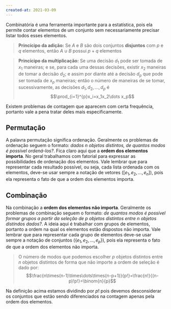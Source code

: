 ```yaml
---
created-at: 2021-03-09
---
```

Combinatória é uma ferramenta importante para a estatística, pois ela permite contar elementos de um conjunto sem necessariamente precisar listar todos esses elementos.
> **Princícipo da adição:** Se $A$ e $B$ são dois conjuntos **disjuntos** com $p$ e $q$ elementos, então $A\cup B$ possui $p + q$ elementos

> **Princícipo da multiplicação:** Se uma decisão $d_1$ pode ser tomada de $x_1$ maneiras; e se, para cada uma dessas decisões, existir $x_2$ maneiras de tomar a decisão $d_2$; e assim por diante até a decisão $d_p$ que pode ser tomada de $x_p$ maneiras; então o número de maneiras de se tomar, sucessivamente, as decisões $d_1,d_2,\dots,d_p$ é $$\prod_{i=1}^{p}x_i=x_1x_2\dots x_p$$

Existem problemas de contagem que aparecem com certa frequência, portanto vale a pena tratar deles mais especificamente.

## Permutação
A palavra permutação significa ordenação. Geralmente os problemas de ordenação seguem o formato: *dados $n$ objetos distintos, de quantos modos é possível ordená-los?*. Fica claro aqui que a **ordem dos elementos importa**. No geral trabalhamos com fatorial para expressar as possibilidades de ordenação dos elementos. Vale lembrar que para representar cada resultado possível, ou seja, cada lista ordenada com os elementos, deve-se usar sempre a notação de vetores ($[e_1, e_2, \dots, e_n]$), pois ela representa o fato de que a ordem dos elementos importa.

## Combinação
Na combinação a **ordem dos elementos não importa**. Geralmente os problemas de combinação seguem o formato: *de quantos modos é possível formar grupos a partir da seleção de $p$ objetos distintos entre $n$ objetos distindos dados?*. A ideia aqui é trabalhar com grupos de elementos, portanto a ordem na qual os elementos estão dispostos não importa. Vale lembrar que para representar cada grupo de elementos deve-se usar sempre a notação de conjuntos ($\{e_1,e_2,\dots,e_p\}$), pois ela representa o fato de que a ordem dos elementos não importa.
> O número de modos que podemos escolher $p$ objetos distintos entre $n$ objetos distintos de forma que não importe a ordem de seleção é dado por:$$\frac{n\times(n-1)\times\dots\times(n-p+1)}{p!}=\frac{n!}{(n-p)!p!}=\binom{n}{p}$$

Na definição acima estamos dividindo por $p!$ pois devemos desconsiderar os conjuntos que estão sendo diferenciados na contagem apenas pela ordem dos elementos.